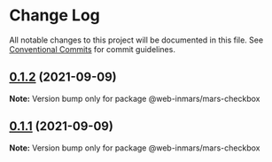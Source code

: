 # Change Log

All notable changes to this project will be documented in this file.
See [Conventional Commits](https://conventionalcommits.org) for commit guidelines.

## [0.1.2](https://github.com/MarsGotta/web-inmars/compare/@web-inmars/mars-checkbox@0.1.1...@web-inmars/mars-checkbox@0.1.2) (2021-09-09)

**Note:** Version bump only for package @web-inmars/mars-checkbox





## [0.1.1](https://github.com/MarsGotta/web-inmars/compare/@web-inmars/mars-checkbox@0.1.0...@web-inmars/mars-checkbox@0.1.1) (2021-09-09)

**Note:** Version bump only for package @web-inmars/mars-checkbox
